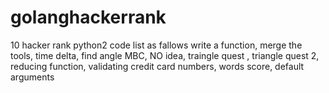 # golanghackerrank
10 hacker rank python2 code list as fallows write a function, merge the tools, time delta, find angle MBC, NO idea, traingle quest , triangle quest 2, reducing function, validating credit card numbers, words score, default arguments
